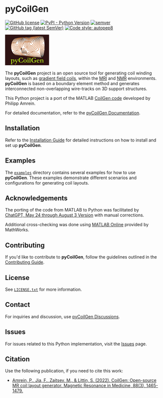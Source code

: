 # pyCoilGen
[![GitHub license](https://img.shields.io/github/license/kev-m/pyCoilGen)](https://github.com/kev-m/pyCoilGen/blob/main/LICENSE)
[![PyPI - Python Version](https://img.shields.io/pypi/pyversions/pycoilgen?logo=pypi)](https://pypi.org/project/pycoilgen/)
[![semver](https://img.shields.io/badge/semver-2.0.0-blue)](https://semver.org/)
[![GitHub tag (latest SemVer)](https://img.shields.io/github/v/tag/kev-m/pyCoilGen?sort=semver)](https://github.com/kev-m/pyCoilGen/releases)
[![Code style: autopep8](https://img.shields.io/badge/code%20style-autopep8-000000.svg)](https://pypi.org/project/autopep8/)

![pyCoilGen logo](https://github.com/kev-m/pyCoilGen/blob/master/docs/source/figures/Logo_small.png)

The **pyCoilGen** project is an open source tool for generating coil winding layouts, such as
[gradient field coils](https://mriquestions.com/gradient-coils.html), within the
[MRI](https://en.wikipedia.org/wiki/Magnetic_resonance_imaging) and
[NMR](https://en.wikipedia.org/wiki/Nuclear_magnetic_resonance) environments. **pyCoilGen** is based on a boundary element method and generates interconnected non-overlapping wire-tracks on 3D support structures.

This Python project is a port of the MATLAB [CoilGen code](https://github.com/Philipp-MR/CoilGen) developed by Philipp Amrein. 

For detailed documentation, refer to the [pyCoilGen Documentation](https://pycoilgen.readthedocs.io/).

## Installation

Refer to the [Installation Guide](https://pycoilgen.readthedocs.io/en/latest/installation.html) for detailed instructions on how to install and set up **pyCoilGen**.

## Examples

The [`examples`](https://github.com/kev-m/pyCoilGen/blob/master/examples) directory contains several examples for how to use **pyCoilGen**. These examples demonstrate different scenarios and configurations for generating coil layouts.

## Acknowledgements

The porting of the code from MATLAB to Python was facilitated by [ChatGPT, May 24 through August 3 Version](https://chat.openai.com) with manual corrections. 

Additional cross-checking was done using [MATLAB Online](https://www.mathworks.com/products/matlab-online.html) provided by MathWorks.

## Contributing

If you'd like to contribute to **pyCoilGen**, follow the guidelines outlined in the [Contributing Guide](https://github.com/kev-m/pyCoilGen/blob/master/CONTRIBUTING.md).

## License

See [`LICENSE.txt`](https://github.com/kev-m/pyCoilGen/blob/master/LICENSE.txt) for more information.

## Contact

For inquiries and discussion, use [pyCoilGen Discussions](https://github.com/kev-m/pyCoilGen/discussions).

## Issues

For issues related to this Python implementation, visit the [Issues](https://github.com/kev-m/pyCoilGen/issues) page.

## Citation

Use the following publication, if you need to cite this work:

- [Amrein, P., Jia, F., Zaitsev, M., & Littin, S. (2022). CoilGen: Open-source MR coil layout generator. Magnetic Resonance in Medicine, 88(3), 1465-1479.](https://onlinelibrary.wiley.com/doi/10.1002/mrm.29294)
